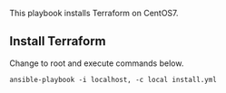 This playbook installs Terraform on CentOS7.

## Install Terraform

Change to root and execute commands below.

```
ansible-playbook -i localhost, -c local install.yml
```
